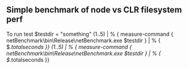 ## Simple benchmark of node vs CLR filesystem perf

To run test
$testdir = "something"
(1..5) | % { measure-command { netBenchmark\bin\Release\netBenchmark.exe $testdir } | % { $_.totalseconds }}
(1..5) | % { measure-command { netBenchmark\bin\Release\netBenchmark.exe $testdir } | % { $_.totalseconds }}
